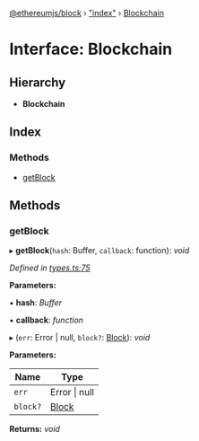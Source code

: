 [@ethereumjs/block](../README.md) › ["index"](../modules/_index_.md) › [Blockchain](_index_.blockchain.md)

# Interface: Blockchain

## Hierarchy

* **Blockchain**

## Index

### Methods

* [getBlock](_index_.blockchain.md#getblock)

## Methods

###  getBlock

▸ **getBlock**(`hash`: Buffer, `callback`: function): *void*

*Defined in [types.ts:75](https://github.com/ethereumjs/ethereumjs-vm/blob/master/packages/block/src/types.ts#L75)*

**Parameters:**

▪ **hash**: *Buffer*

▪ **callback**: *function*

▸ (`err`: Error | null, `block?`: [Block](../classes/_index_.block.md)): *void*

**Parameters:**

Name | Type |
------ | ------ |
`err` | Error &#124; null |
`block?` | [Block](../classes/_index_.block.md) |

**Returns:** *void*
